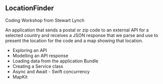 ## LocationFinder
Coding Workshop from Stewart Lynch

An application that sends a postal or zip code to an external API for a selected country and receives a JSON response that we parse and use to present the location for the code and a map showing that location.

- Exploring an API
- Modelling an API response
- Loading data from the application Bundle
- Creating a Service class
- Async and Await - Swift concurrency
- MapKit

